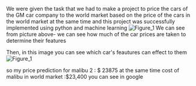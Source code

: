 We were given the task that we had to make a project to price the cars of the GM car company to the world market based on the price of the cars in the world market at the same time and this project was successfully implemented using python and machine learning
![Figure_1](https://user-images.githubusercontent.com/107759098/192157523-cba28ce4-5719-46bf-b4c0-c751ff9e30f3.png)
We can see from picture above- we can see how much of the car prices are taken to determine their features


Then, in this image you can see which car's feautures can effect  to them
![Figure_1](https://user-images.githubusercontent.com/107759098/192157481-6c032206-06c2-4312-8776-80431746b000.png)

so my price prediction for malibu 2 : $ 23875
at the same time cost of malibu in world market :$23,400 you can see in google

